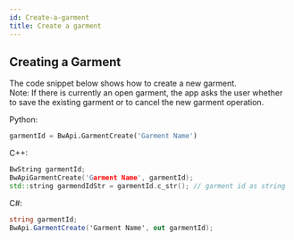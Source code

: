 ```yaml
---
id: Create-a-garment
title: Create a garment
---
```


## Creating a Garment
The code snippet below shows how to create a new garment. <br/>
Note: If there is currently an open garment, the app asks the user whether to save the existing garment or to cancel the new garment operation.

Python:
```python
garmentId = BwApi.GarmentCreate('Garment Name')
```
C++:
```cpp
BwString garmentId;
BwApiGarmentCreate('Garment Name', garmentId);
std::string garmendIdStr = garmentId.c_str(); // garment id as string
```
C#:
```csharp
string garmentId;
BwApi.GarmentCreate('Garment Name', out garmentId);
```
<br/>